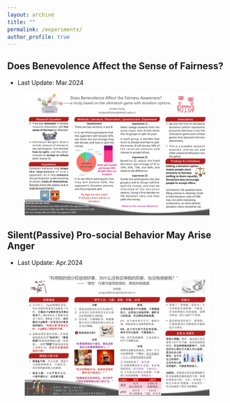 ```yaml
---
layout: archive
title: ""
permalink: /experiments/
author_profile: true
---
```


Does Benevolence Affect the Sense of Fairness?
------
* Last Update: Mar.2024
<figure>
  <img src="..\images\Xinwei_Poster_1.png">
</figure>

Silent(Passive) Pro-social Behavior May Arise Anger
------
* Last Update: Apr.2024
<figure>
  <img src="..\images\Xinwei_Poster_2.png">
</figure>
